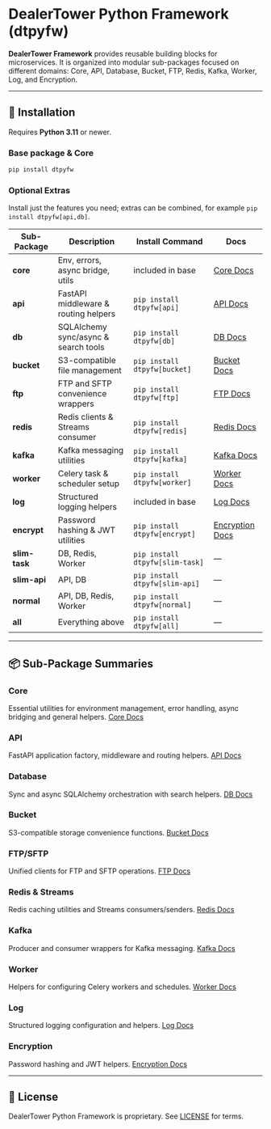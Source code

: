 # DealerTower Python Framework (dtpyfw)

**DealerTower Framework** provides reusable building blocks for microservices. It is organized into modular sub-packages focused on different domains: Core, API, Database, Bucket, FTP, Redis, Kafka, Worker, Log, and Encryption.

---

## 🚀 Installation

Requires **Python 3.11** or newer.

### Base package & Core

```bash
pip install dtpyfw
```

### Optional Extras

Install just the features you need; extras can be combined, for example `pip install dtpyfw[api,db]`.

| Sub-Package | Description | Install Command | Docs |
| ----------- | ----------- | --------------- | ---- |
| **core**    | Env, errors, async bridge, utils | included in base | [Core Docs](docs/CORE.MD) |
| **api**     | FastAPI middleware & routing helpers | `pip install dtpyfw[api]` | [API Docs](docs/API.MD) |
| **db**      | SQLAlchemy sync/async & search tools | `pip install dtpyfw[db]` | [DB Docs](docs/DB.MD) |
| **bucket**  | S3-compatible file management | `pip install dtpyfw[bucket]` | [Bucket Docs](docs/BUCKET.MD) |
| **ftp**     | FTP and SFTP convenience wrappers | `pip install dtpyfw[ftp]` | [FTP Docs](docs/FTP.MD) |
| **redis**   | Redis clients & Streams consumer | `pip install dtpyfw[redis]` | [Redis Docs](docs/REDIS.MD) |
| **kafka**   | Kafka messaging utilities | `pip install dtpyfw[kafka]` | [Kafka Docs](docs/KAFKA.MD) |
| **worker**  | Celery task & scheduler setup | `pip install dtpyfw[worker]` | [Worker Docs](docs/WORKER.MD) |
| **log**     | Structured logging helpers | included in base | [Log Docs](docs/LOG.MD) |
| **encrypt** | Password hashing & JWT utilities | `pip install dtpyfw[encrypt]` | [Encryption Docs](docs/ENCRYPT.MD) |
| **slim-task** | DB, Redis, Worker | `pip install dtpyfw[slim-task]` | — |
| **slim-api**  | API, DB | `pip install dtpyfw[slim-api]` | — |
| **normal**    | API, DB, Redis, Worker | `pip install dtpyfw[normal]` | — |
| **all**       | Everything above | `pip install dtpyfw[all]` | — |

---

## 📦 Sub-Package Summaries

### Core

Essential utilities for environment management, error handling, async bridging and general helpers. [Core Docs](docs/CORE.MD)

### API

FastAPI application factory, middleware and routing helpers. [API Docs](docs/API.MD)

### Database

Sync and async SQLAlchemy orchestration with search helpers. [DB Docs](docs/DB.MD)

### Bucket

S3-compatible storage convenience functions. [Bucket Docs](docs/BUCKET.MD)

### FTP/SFTP

Unified clients for FTP and SFTP operations. [FTP Docs](docs/FTP.MD)

### Redis & Streams

Redis caching utilities and Streams consumers/senders. [Redis Docs](docs/REDIS.MD)

### Kafka

Producer and consumer wrappers for Kafka messaging. [Kafka Docs](docs/KAFKA.MD)

### Worker

Helpers for configuring Celery workers and schedules. [Worker Docs](docs/WORKER.MD)

### Log

Structured logging configuration and helpers. [Log Docs](docs/LOG.MD)

### Encryption

Password hashing and JWT helpers. [Encryption Docs](docs/ENCRYPT.MD)

---

## 📄 License

DealerTower Python Framework is proprietary. See [LICENSE](LICENSE) for terms.
